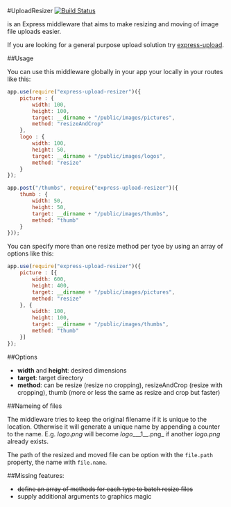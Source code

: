 #UploadResizer
[![Build Status](https://travis-ci.org/thomaspeklak/express-upload-resizer.png)](https://travis-ci.org/thomaspeklak/express-upload-resizer)

is an Express middleware that aims to make resizing and moving of image file uploads
easier.

If you are looking for a general purpose upload solution try [express-upload](https://github.com/saintedlama/express-upload).

##Usage

You can use this middleware globally in your app your locally in your routes like this:

```javascript
app.use(require("express-upload-resizer")({
    picture : {
        width: 100,
        height: 100,
        target: __dirname + "/public/images/pictures",
        method: "resizeAndCrop"
    },
    logo : {
        width: 100,
        height: 50,
        target: __dirname + "/public/images/logos",
        method: "resize"
    }
});

app.post("/thumbs", require("express-upload-resizer")({
    thumb : {
        width: 50,
        height: 50,
        target: __dirname + "/public/images/thumbs",
        method: "thumb"
    }
}));
```

You can specify more than one resize method per tyoe by using an array of options like this:

```javascript
app.use(require("express-upload-resizer")({
    picture : [{
        width: 600,
        height: 400,
        target: __dirname + "/public/images/pictures",
        method: "resize"
    }, {
        width: 100,
        height: 100,
        target: __dirname + "/public/images/thumbs",
        method: "thumb"
    }]
});
```

##Options

- __width__ and __height__: desired dimensions
- __target__: target directory
- __method__: can be resize (resize no cropping), resizeAndCrop (resize with cropping), thumb (more or less the same as resize and crop but faster)

##Nameing of files

The middleware tries to keep the original filename if it is unique to the location. Otherwise it will generate a unique name by appending a counter to the name. E.g. _logo.png_ will become _logo__\_\_1__.png_ if another _logo.png_ already exists.

The path of the resized and moved file can be option with the `file.path` property, the name with `file.name`.

##Missing features:

- <del>define an array of methods for each type to batch resize files</del>
- supply additional arguments to graphics magic
